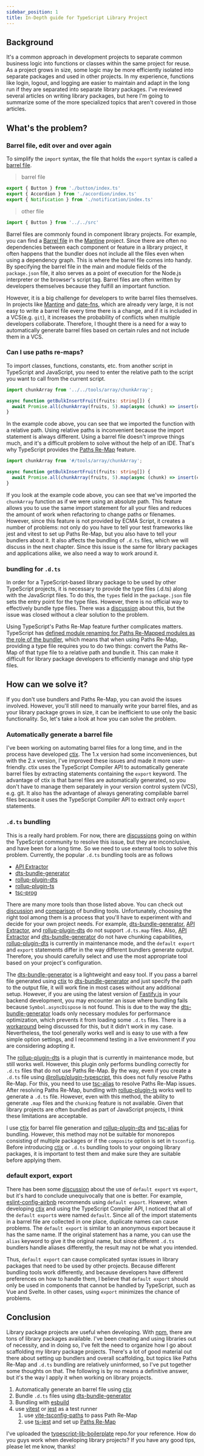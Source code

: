 ```yaml
---
sidebar_position: 1
title: In-Depth guide for TypeScript Library Project
---
```


## Background

It's a common approach in development projects to separate common business logic into functions or classes within the same project for reuse. As a project grows in size, some logic may be more efficiently isolated into separate packages and used in other projects. In my experience, functions like login, logout, and logging are easier to maintain and adapt in the long run if they are separated into separate library packages. I've reviewed several articles on writing library packages, but here I'm going to summarize some of the more specialized topics that aren't covered in those articles.

## What's the problem?

### Barrel file, edit over and over again

To simplify the `import` syntax, the file that holds the `export` syntax is called a [barrel file](https://basarat.gitbook.io/typescript/main-1/barrel).

> barrel file

```ts
export { Button } from './button/index.ts'
export { Accordion } from './accordion/index.ts'
export { Notification } from './notification/index.ts'
```

> other file

```ts
import { Button } from '../../src'
```

Barrel files are commonly found in component library projects. For example, you can find a [Barrel file](https://github.com/mantinedev/ui.mantine.dev/blob/master/lib/index.ts) in the [Mantine](https://github.com/mantinedev/ui.mantine.dev) project. Since there are often no dependencies between each component or feature in a library project, it often happens that the bundler does not include all the files even when using a dependency graph. This is where the barrel file comes into handy. By specifying the barrel file in the main and module fields of the `package.json` file, it also serves as a point of execution for the Node.js interpreter or the browser's script tag. Barrel files are often written by developers themselves because they fulfill an important function.

However, it is a big challenge for developers to write barrel files themselves. In projects like [Mantine](https://github.com/mantinedev/ui.mantine.dev) and [date-fns](https://github.com/date-fns/date-fns), which are already very large, it is not easy to write a barrel file every time there is a change, and if it is included in a VCS(e.g. `git`), it increases the probability of conflicts when multiple developers collaborate. Therefore, I thought there is a need for a way to automatically generate barrel files based on certain rules and not include them in a VCS.

### Can I use paths re-maps?

To import classes, functions, constants, etc. from another script in TypeScript and JavaScript, you need to enter the relative path to the script you want to call from the current script.

```ts
import chunkArray from '../../tools/array/chunkArray';

async function getBulkInsertFruit(fruits: string[]) {
  await Promise.all(chunkArray(fruits, 5).map(async (chunk) => insert(chunk)));
}
```

In the example code above, you can see that we imported the function with a relative path. Using relative paths is inconvenient because the import statement is always different. Using a barrel file doesn't improve things much, and it's a difficult problem to solve without the help of an IDE. That's why TypeScript provides the [Paths Re-Map](https://www.typescriptlang.org/tsconfig#paths) feature.

```ts
import chunkArray from '#/tools/array/chunkArray';

async function getBulkInsertFruit(fruits: string[]) {
  await Promise.all(chunkArray(fruits, 5).map(async (chunk) => insert(chunk)));
}
```

If you look at the example code above, you can see that we've imported the `chunkArray` function as if we were using an absolute path. This feature allows you to use the same import statement for all your files and reduces the amount of work when refactoring to change paths or filenames. However, since this feature is not provided by ECMA Script, it creates a number of problems: not only do you have to tell your test frameworks like jest and vitest to set up Paths Re-Map, but you also have to tell your bundlers about it. It also affects the bundling of `.d.ts` files, which we will discuss in the next chapter. Since this issue is the same for library packages and applications alike, we also need a way to work around it.

### bundling for `.d.ts`

In order for a TypeScript-based library package to be used by other TypeScript projects, it is necessary to provide the type files (.d.ts) along with the JavaScript files. To do this, the `types` field in the `package.json` file sets the entry point for the type files. However, there is no official way to effectively bundle type files. There was a [discussion](https://github.com/Microsoft/TypeScript/issues/4433) about this, but the issue was closed without a clear solution to the problem.

Using TypeScript's Paths Re-Map feature further complicates matters. TypeScript has [defined module renaming for Paths Re-Mapped modules as the role of the bundler](https://github.com/microsoft/TypeScript/issues/5039), which means that when using Paths Re-Map, providing a type file requires you to do two things: convert the Paths Re-Map of that type file to a relative path and bundle it. This can make it difficult for library package developers to efficiently manage and ship type files.

## How can we solve it?

If you don't use bundlers and Paths Re-Map, you can avoid the issues involved. However, you'll still need to manually write your barrel files, and as your library package grows in size, it can be inefficient to use only the basic functionality. So, let's take a look at how you can solve the problem.

### Automatically generate a barrel file

I've been working on automating barrel files for a long time, and in the process have developed [ctix](https://github.com/imjuni/ctix). The 1.x version had some inconveniences, but with the 2.x version, I've improved these issues and made it more user-friendly. ctix uses the TypeScript Compiler API to automatically generate barrel files by extracting statements containing the `export` keyword. The advantage of ctix is that barrel files are automatically generated, so you don't have to manage them separately in your version control system (VCS), e.g. git. It also has the advantage of always generating compilable barrel files because it uses the TypeScript Compiler API to extract only `export` statements.

### `.d.ts` bundling

This is a really hard problem. For now, there are [discussions](https://github.com/Microsoft/TypeScript/issues/4433) going on within the TypeScript community to resolve this issue, but they are inconclusive, and have been for a long time. So we need to use external tools to solve this problem. Currently, the popular `.d.ts` bundling tools are as follows

* [API Extractor](https://api-extractor.com/)
* [dts-bundle-generator](https://github.com/timocov/dts-bundle-generator)
* [rollup-plugin-dts](https://github.com/Swatinem/rollup-plugin-dts)
* [rollup-plugin-ts](https://github.com/wessberg/rollup-plugin-ts)
* [tsc-prog](https://github.com/jeremyben/tsc-prog)

There are many more tools than those listed above. You can check out [discussion](https://github.com/Microsoft/TypeScript/issues/4433) and [comparison](https://github.com/timocov/dts-bundle-generator/discussions/68) of bundling tools. Unfortunately, choosing the right tool among them is a process that you'll have to experiment with and decide for your own project needs. For example, [dts-bundle-generator](https://github.com/timocov/dts-bundle-generator), [API Extractor](https://api-extractor.com/), and [rollup-plugin-dts](https://github.com/Swatinem/rollup-plugin-dts) do not support `.d.ts.map` files. Also, [API Extractor](https://api-extractor.com/) and [dts-bundle-generator](https://github.com/timocov/dts-bundle-generator) do not have chunking capabilities, [rollup-plugin-dts](https://github.com/Swatinem/rollup-plugin-dts) is currently in maintenance mode, and the `default export` and `export` statements differ in the way different bundlers generate output. Therefore, you should carefully select and use the most appropriate tool based on your project's configuration.

The [dts-bundle-generator](https://github.com/timocov/dts-bundle-generator) is a lightweight and easy tool. If you pass a barrel file generated using [ctix](https://github.com/imjuni/ctix) to [dts-bundle-generator](https://github.com/timocov/dts-bundle-generator) and just specify the path to the output file, it will work fine in most cases without any additional setup. However, if you are using the latest version of [Fastify.js](https://fastify.dev/) in your backend development, you may encounter an issue where bundling fails because `Symbol.asyncDispose` is not found. This is due to the way the [dts-bundle-generator](https://github.com/timocov/dts-bundle-generator) loads only necessary modules for performance optimization, which prevents it from loading some `.d.ts` files. There is a [workaround](https://github.com/timocov/dts-bundle-generator/discussions/232) being discussed for this, but it didn't work in my case. Nevertheless, the tool generally works well and is easy to use with a few simple option settings, and I recommend testing in a live environment if you are considering adopting it.

The [rollup-plugin-dts](https://github.com/Swatinem/rollup-plugin-dts) is a plugin that is currently in maintenance mode, but still works well. However, this plugin only performs bundling correctly for `.d.ts` files that do not use Paths Re-Map. By the way, even if you create a `.d.ts` file using [@rollup/plugin-typescript](https://github.com/rollup/plugins/tree/master/packages/typescript), this does not fully resolve Paths Re-Map. For this, you need to use [tsc-alias](https://github.com/justkey007/tsc-alias) to resolve Paths Re-Map issues. After resolving Paths Re-Map, bundling with [rollup-plugin-ts](https://github.com/wessberg/rollup-plugin-ts) works well to generate a `.d.ts` file. However, even with this method, the ability to generate `.map` files and the `chunking` feature is not available. Given that library projects are often bundled as part of JavaScript projects, I think these limitations are acceptable.

I use [ctix](https://github.com/imjuni/ctix) for barrel file generation and [rollup-plugin-dts](https://github.com/Swatinem/rollup-plugin-dts) and [tsc-alias](https://github.com/justkey007/tsc-alias) for bundling. However, this method may not be suitable for monorepos consisting of multiple packages or if the `composite` option is set in `tsconfig`. Before introducing [ctix](https://github.com/imjuni/ctix) or `.d.ts` bundling tools to your ongoing library packages, it is important to test them and make sure they are suitable before applying them.

### default export, export

There has been some [discussion](https://github.com/airbnb/javascript/issues/1365) about the use of `default export` vs `export`, but it's hard to conclude unequivocally that one is better. For example, [eslint-config-airbnb](https://github.com/airbnb/javascript#modules--prefer-default-export) recommends using `default export`. However, when developing [ctix](https://github.com/imjuni/ctix) and using the TypeScript Compiler API, I noticed that all of the `default export`s were named `default`. Since all of the import statements in a barrel file are collected in one place, duplicate names can cause problems. The `default export` is similar to an anonymous export because it has the same name. If the original statement has a name, you can use the `alias` keyword to give it the original name, but since different `.d.ts` bundlers handle aliases differently, the result may not be what you intended.

Thus, `default export` can cause complicated syntax issues in library packages that need to be used by other projects. Because different bundling tools work differently, and because developers have different preferences on how to handle them, I believe that `default export` should only be used in components that cannot be handled by TypeScript, such as Vue and Svelte. In other cases, using `export` minimizes the chance of problems.

## Conclusion

Library package projects are useful when developing. With [npm](http://npmjs.com/), there are tons of library packages available. I've been creating and using libraries out of necessity, and in doing so, I've felt the need to organize how I go about scaffolding my library package projects. There's a lot of good material out there about setting up bundlers and overall scaffolding, but topics like Paths Re-Map and `.d.ts` bundling are relatively uninformed, so I've put together some thoughts on that. The following is by no means a definitive answer, but it's the way I apply it when working on library projects.

1. Automatically generate an barrel file using [ctix](https://github.com/imjuni/ctix)
1. Bundle `.d.ts` files using [dts-bundle-generator](https://github.com/timocov/dts-bundle-generator)
1. Bundling with [esbuild](https://esbuild.github.io/)
1. use [vitest](https://vitest.dev/) or [jest](https://jestjs.io/) as a test runner
   1. use [vite-tsconfig-paths](https://www.npmjs.com/package/vite-tsconfig-paths) to pass Path Re-Map
   1. use [ts-jest](https://kulshekhar.github.io/ts-jest/) and set up [Paths Re-Map](https://kulshekhar.github.io/ts-jest/docs/getting-started/paths-mapping/)

I've uploaded the [typescript-lib-boilerplate](https://github.com/imjuni/typescript-lib-boilerplate) repo.for your reference. How do you guys work when developing library projects? If you have any good tips, please let me know, thanks!
